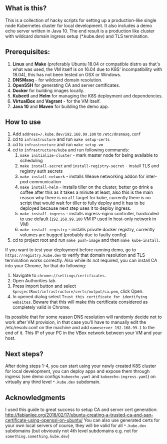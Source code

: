 ## What is this? 
This is a collection of hacky scripts for setting up a production-like single node 
Kubernetes cluster for local development. It also includes a demo echo server 
written in Java 10. The end result is a production like cluster with wildcard 
domain ingress setup (*.kube.dev) and TLS termination. 

## Prerequisites:
1. **Linux** and **Make** (preferably Ubuntu 18.04 or compatible distro as that's what was used, 
the VM itself is on 16.04 due to K8S' incompatibility with 18.04), this has not been tested on OSX or Windows. 
2. **DNSMasq** - for wildcard domain resolution. 
3. **OpenSSH** for generating CA and server certificates.
4. **Docker** for building images locally. 
5. **Kubectl** and **Helm** for managing the K8S deployment and dependencies. 
6. **VirtualBox** and **Vagrant** - for the VM itself.
7. **Java 10** and **Maven** for building the demo app.

## How to use
1. Add `address=/.kube.dev/192.168.99.100` to `/etc/dnsmasq.conf` 
2. cd to `infrastructure` and run `make setup-certs`
3. cd to `infrastructure` and run `make setup-vm`
4. cd to `infrastructure/kube` and run following commands: 
    1. `make initialize-cluster` - mark master node for being available to scheduling
    2. `make install-secret` and `install-registry-secret` - install TLS and registry auth secrets
    3. `make install-network` - installs Weave networking addon for inter-pod communication
    4. `make install-helm` - installs tiller on the cluster, better go drink a coffee after this as it takes a minute at least, also this is the main reason why there is no `all` target for kube, currently there is no script that would wait for tiller to fully deploy and it has to be deployed because next step uses it to deploy ingress. 
    5. `make install-ingress` - installs ingress-nginx controller, hardcoded to use default (`192.168.99.100` VM IP used in host-only network in VM)
    6. `make install-registry` - installs private docker registry, currently volumes are bugged (probably due to faulty config)
5. cd to project root and run `make push-image` and then `make kube-install`. 

If you want to test your deployment before running demo, go to `https://registry.kube.dev` to verify that domain resolution and TLS termination works correctly.
Also while its not required, you can install CA into your Chrome, for that do following: 
1. Navigate to `chrome://settings/certificates`.
2. Open Authorities tab. 
3. Press import button and select `$projectRoot/infrastructure/certs/output/ca.pem`, click Open.
4. In opened dialog select `Trust this certificate for identifying websites`.
Beware that this will make this certificate considered as completely valid in Chrome.  

Its possible that for some reason DNS resolution will randomly decide not to work after VM provision, in that case you'll have to 
manually edit the /etc/resolv.conf on the machine and add `nameserver 192.168.99.1` to the end of it. This IP of your PC in the VBox network between your VM and your host. 

## Next steps? 
After doing steps 1-4, you can start using your newly created K8S cluster for local development, you can deploy apps and expose them 
through ingress (see demo configs `kubeecho.yaml` and `kubeecho-ingress.yaml`) on virtually any third level `*.kube.dev` subdomain. 

## Acknowledgments
I used this guide to great success to setup CA and server cert generation:
http://fabianlee.org/2018/02/17/ubuntu-creating-a-trusted-ca-and-san-certificate-using-openssl-on-ubuntu/
You can also use generated certs for your own local servers of course, they will be valid for all `*.kube.dev` subdomains (but obviously not 4th level subdomains e.g. not for `something.something.kube.dev`)